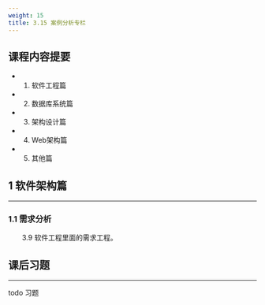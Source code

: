 ```yaml
---
weight: 15
title: 3.15 案例分析专栏
---
```

## 课程内容提要

- 1. 软件工程篇
- 2. 数据库系统篇
- 3. 架构设计篇
- 4. Web架构篇
- 5. 其他篇

## 1 软件架构篇

---

### 1.1 需求分析

&emsp;&emsp;3.9 软件工程里面的需求工程。

## 课后习题

---

todo 习题